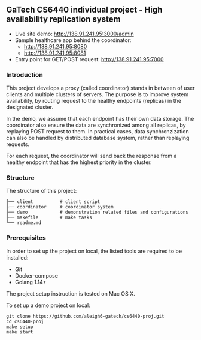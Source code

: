 GaTech CS6440 individual project - High availability replication system
---

* Live site demo: http://138.91.241.95:3000/admin
* Sample healthcare app behind the coordinator: 
  * http://138.91.241.95:8080
  * http://138.91.241.95:8081
* Entry point for GET/POST request: http://138.91.241.95:7000

### Introduction

This project develops a proxy (called coordinator) stands in between of user clients and multiple clusters of servers. The purpose is to improve system availability, by routing request to the healthy endpoints (replicas) in the designated cluster.

In the demo, we assume that each endpoint has their own data storage. The coordinator also ensure the data are synchronized among all replicas, by replaying POST request to them. In practical cases, data synchronzization can also be handled by distributed database system, rather than replaying requests.

For each request, the coordinator will send back the response from a healthy endpoint that has the highest priority in the cluster.

### Structure

The structure of this project:

```
├── client          # client script
├── coordinator     # coordinator system
├── demo            # demonstration related files and configurations
├── makefile        # make tasks
└── readme.md
```

### Prerequisites

In order to set up the project on local, the listed tools are required to be installed:

* Git
* Docker-compose
* Golang 1.14+

The project setup instruction is tested on Mac OS X.

To set up a demo project on local:

```
git clone https://github.com/aleigh6-gatech/cs6440-proj.git
cd cs6440-proj
make setup
make start
```
